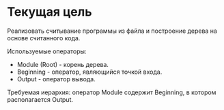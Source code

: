 ﻿# Текущая цель

Реализовать считывание программы из файла и построение дерева на основе считанного кода.

Используемые операторы:
- Module (Root) - корень дерева.
- Beginning - оператор, являющийся точкой входа.
- Output - оператор вывода.

Требуемая иерархия: оператор Module содержит Beginning, в котором располагается Output.